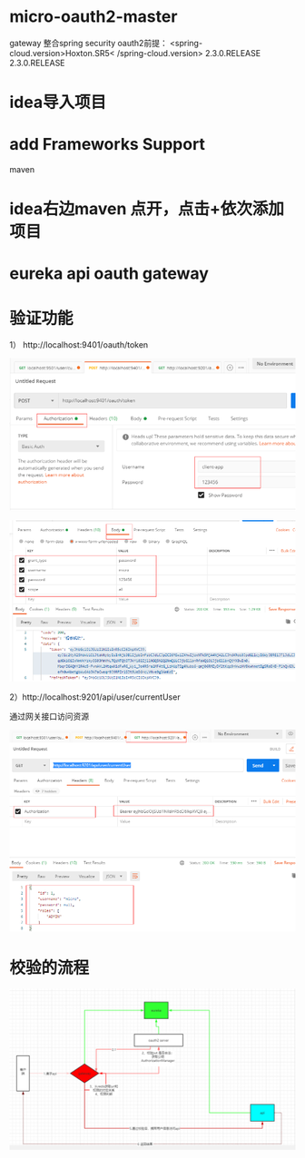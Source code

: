 # micro-oauth2-master
gateway 整合spring security oauth2前提：
<spring-cloud.version>Hoxton.SR5<
/spring-cloud.version> <version>2.3.0.RELEASE</version>
 <version>2.3.0.RELEASE</version>


# idea导入项目

# add Frameworks Support

   maven

# idea右边maven 点开，点击+依次添加项目

# eureka api oauth gateway

# 验证功能

1） http://localhost:9401/oauth/token

![image-20200904164136958](https://github.com/jinqiao627306162/micro-oauth2-master/blob/master/images/image-20200904164136958.png)





![image-20200904164213558](https://github.com/jinqiao627306162/micro-oauth2-master/blob/master/images/image-20200904164213558.png)



2）http://localhost:9201/api/user/currentUser

通过网关接口访问资源

![image-20200904164308257](https://github.com/jinqiao627306162/micro-oauth2-master/blob/master/images/image-20200904164308257.png)

# 校验的流程

![image-20200904170518791](https://github.com/jinqiao627306162/micro-oauth2-master/blob/master/images/image-20200904170518791.png)

